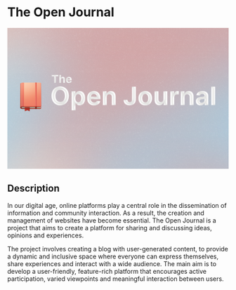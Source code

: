 # The Open Journal

![thumbnail](https://raw.githubusercontent.com/Issaminu/open-journal/main/open%20journal.png)

## Description

In our digital age, online platforms play a central role in the dissemination of information and community interaction. As a result, the creation and management of websites have become essential. The Open Journal is a project that aims to create a platform for sharing and discussing ideas, opinions and experiences.

The project involves creating a blog with user-generated content, to provide a dynamic and inclusive space where everyone can express themselves, share experiences and interact with a wide audience. The main aim is to develop a user-friendly, feature-rich platform that encourages active participation, varied viewpoints and meaningful interaction between users.
